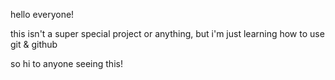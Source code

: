 hello everyone! 

this isn't a super special project or anything, but i'm just learning how to use git & github

so hi to anyone seeing this! 